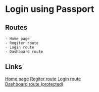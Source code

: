 # Login using Passport

## Routes

    - Home page
    - Regiter route
    - Login route
    - Dashboard route

## Links

[Home page]("http://localhost:5000")
[Regiter route](http://localhost:5000/users/register)
[Login route](http://localhost:5000/users/login)  
[Dashboard route (protected)](http://localhost:5000/dashboard)

